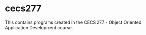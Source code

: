 # cecs277
This contains programs created in the CECS 277 - Object Oriented Application Development course.
